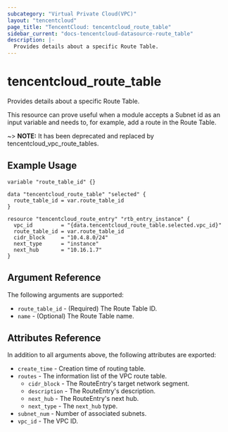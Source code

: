 ```yaml
---
subcategory: "Virtual Private Cloud(VPC)"
layout: "tencentcloud"
page_title: "TencentCloud: tencentcloud_route_table"
sidebar_current: "docs-tencentcloud-datasource-route_table"
description: |-
  Provides details about a specific Route Table.
---
```


# tencentcloud_route_table

Provides details about a specific Route Table.

This resource can prove useful when a module accepts a Subnet id as an input variable and needs to, for example, add a route in the Route Table.

~> **NOTE:** It has been deprecated and replaced by tencentcloud_vpc_route_tables.

## Example Usage

```hcl
variable "route_table_id" {}

data "tencentcloud_route_table" "selected" {
  route_table_id = var.route_table_id
}

resource "tencentcloud_route_entry" "rtb_entry_instance" {
  vpc_id         = "{data.tencentcloud_route_table.selected.vpc_id}"
  route_table_id = var.route_table_id
  cidr_block     = "10.4.8.0/24"
  next_type      = "instance"
  next_hub       = "10.16.1.7"
}
```

## Argument Reference

The following arguments are supported:

* `route_table_id` - (Required) The Route Table ID.
* `name` - (Optional) The Route Table name.

## Attributes Reference

In addition to all arguments above, the following attributes are exported:

* `create_time` - Creation time of routing table.
* `routes` - The information list of the VPC route table.
  * `cidr_block` - The RouteEntry's target network segment.
  * `description` - The RouteEntry's description.
  * `next_hub` - The RouteEntry's next hub.
  * `next_type` - The `next_hub` type.
* `subnet_num` - Number of associated subnets.
* `vpc_id` - The VPC ID.


